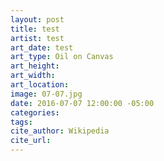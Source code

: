 ```yaml
---
layout: post
title: test
artist: test
art_date: test
art_type: Oil on Canvas
art_height: 
art_width: 
art_location:
image: 07-07.jpg
date: 2016-07-07 12:00:00 -05:00
categories:
tags:
cite_author: Wikipedia
cite_url:
---
```

